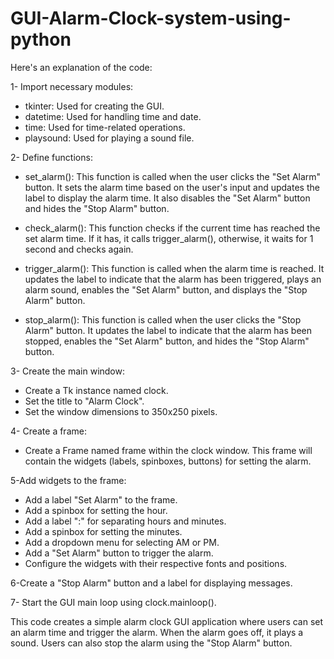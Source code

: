 # GUI-Alarm-Clock-system-using-python
Here's an explanation of the code:

1- Import necessary modules:

* tkinter: Used for creating the GUI.
* datetime: Used for handling time and date.
* time: Used for time-related operations.
* playsound: Used for playing a sound file.


2- Define functions:

* set_alarm(): This function is called when the user clicks the "Set Alarm" button. It sets the alarm time based on the user's input and updates the label to display the alarm time. It also disables the "Set Alarm" button and hides the "Stop Alarm" button.

* check_alarm(): This function checks if the current time has reached the set alarm time. If it has, it calls trigger_alarm(), otherwise, it waits for 1 second and checks again.

* trigger_alarm(): This function is called when the alarm time is reached. It updates the label to indicate that the alarm has been triggered, plays an alarm sound, enables the "Set Alarm" button, and displays the "Stop Alarm" button.

* stop_alarm(): This function is called when the user clicks the "Stop Alarm" button. It updates the label to indicate that the alarm has been stopped, enables the "Set Alarm" button, and hides the "Stop Alarm" button.

3- Create the main window:

* Create a Tk instance named clock.
* Set the title to "Alarm Clock".
* Set the window dimensions to 350x250 pixels.


4- Create a frame:

* Create a Frame named frame within the clock window. This frame will contain the widgets (labels, spinboxes, buttons) for setting the alarm.


5-Add widgets to the frame:

* Add a label "Set Alarm" to the frame.
* Add a spinbox for setting the hour.
* Add a label ":" for separating hours and minutes.
* Add a spinbox for setting the minutes.
* Add a dropdown menu for selecting AM or PM.
* Add a "Set Alarm" button to trigger the alarm.
* Configure the widgets with their respective fonts and positions.

 
6-Create a "Stop Alarm" button and a label for displaying messages.


7- Start the GUI main loop using clock.mainloop().


This code creates a simple alarm clock GUI application where users can set an alarm time and trigger the alarm. When the alarm goes off, it plays a sound. Users can also stop the alarm using the "Stop Alarm" button.







